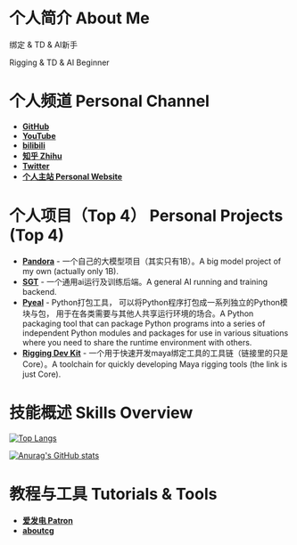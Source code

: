 # 个人简介 About Me

绑定 & TD & AI新手

Rigging & TD & AI Beginner

# 个人频道 Personal Channel

* [**GitHub**](https://github.com/cpcgskill/cpcgskill)
* [**YouTube**](https://www.youtube.com/channel/UC6TrVxb3-mEMTQbzxgdFS5A)
* [**bilibili**](https://space.bilibili.com/351598127)
* [**知乎 Zhihu**](https://www.zhihu.com/people/yan-yue-96-17)
* [**Twitter**](https://twitter.com/cpcgskill)
* [**个人主站 Personal Website**](https://www.bennyhuo.com)

# 个人项目（Top 4） Personal Projects (Top 4)

* [**Pandora**](https://github.com/cpcgskill/Pandora) - 一个自己的大模型项目（其实只有1B）。A big model project of my own (actually only 1B).
* [**SGT**](https://github.com/cpcgskill/sgt) - 一个通用ai运行及训练后端。A general AI running and training backend.
* [**Pyeal**](https://github.com/cpcgskill/pyeal) - Python打包工具， 可以将Python程序打包成一系列独立的Python模块与包， 用于在各类需要与其他人共享运行环境的场合。A Python packaging tool that can package Python programs into a series of independent Python modules and packages for use in various situations where you need to share the runtime environment with others.
* [**Rigging Dev Kit**](https://github.com/cpcgskill/maya_rig_core) - 一个用于快速开发maya绑定工具的工具链（链接里的只是Core）。A toolchain for quickly developing Maya rigging tools (the link is just Core). 


# 技能概述 Skills Overview

[![Top Langs](https://github-readme-stats.vercel.app/api/top-langs/?username=cpcgskill&hide=HTML,css,php&layout=compact&show_icons=true)](https://github.com/anuraghazra/github-readme-stats)

[![Anurag's GitHub stats](https://github-readme-stats.vercel.app/api?username=cpcgskill&show_icons=true)](https://github.com/anuraghazra/github-readme-stats)

# 教程与工具 Tutorials & Tools

* [**爱发电 Patron**](https://afdian.net/a/Phantom_of_the_Cang)
* [**aboutcg**](https://www.aboutcg.org/teacher/54335)